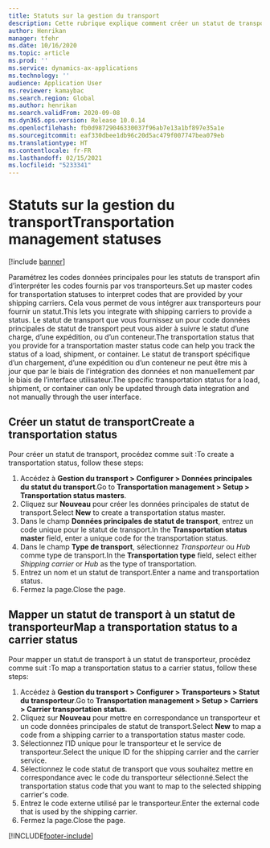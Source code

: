 ```yaml
---
title: Statuts sur la gestion du transport
description: Cette rubrique explique comment créer un statut de transport et mapper ce statut sur un statut de transporteur.
author: Henrikan
manager: tfehr
ms.date: 10/16/2020
ms.topic: article
ms.prod: ''
ms.service: dynamics-ax-applications
ms.technology: ''
audience: Application User
ms.reviewer: kamaybac
ms.search.region: Global
ms.author: henrikan
ms.search.validFrom: 2020-09-08
ms.dyn365.ops.version: Release 10.0.14
ms.openlocfilehash: fb0d98729046330037f96ab7e13a1bf897e35a1e
ms.sourcegitcommit: eaf330dbee1db96c20d5ac479f007747bea079eb
ms.translationtype: HT
ms.contentlocale: fr-FR
ms.lasthandoff: 02/15/2021
ms.locfileid: "5233341"
---
```

# <a name="transportation-management-statuses"></a><span data-ttu-id="25751-103">Statuts sur la gestion du transport</span><span class="sxs-lookup"><span data-stu-id="25751-103">Transportation management statuses</span></span>

[!include [banner](../includes/banner.md)]

<span data-ttu-id="25751-104">Paramétrez les codes données principales pour les statuts de transport afin d’interpréter les codes fournis par vos transporteurs.</span><span class="sxs-lookup"><span data-stu-id="25751-104">Set up master codes for transportation statuses to interpret codes that are provided by your shipping carriers.</span></span> <span data-ttu-id="25751-105">Cela vous permet de vous intégrer aux transporteurs pour fournir un statut.</span><span class="sxs-lookup"><span data-stu-id="25751-105">This lets you integrate with shipping carriers to provide a status.</span></span> <span data-ttu-id="25751-106">Le statut de transport que vous fournissez un pour code données principales de statut de transport peut vous aider à suivre le statut d’une charge, d’une expédition, ou d’un conteneur.</span><span class="sxs-lookup"><span data-stu-id="25751-106">The transportation status that you provide for a transportation master status code can help you track the status of a load, shipment, or container.</span></span> <span data-ttu-id="25751-107">Le statut de transport spécifique d’un chargement, d’une expédition ou d’un conteneur ne peut être mis à jour que par le biais de l’intégration des données et non manuellement par le biais de l’interface utilisateur.</span><span class="sxs-lookup"><span data-stu-id="25751-107">The specific transportation status for a load, shipment, or container can only be updated through data integration and not manually through the user interface.</span></span>

## <a name="create-a-transportation-status"></a><span data-ttu-id="25751-108">Créer un statut de transport</span><span class="sxs-lookup"><span data-stu-id="25751-108">Create a transportation status</span></span>

<span data-ttu-id="25751-109">Pour créer un statut de transport, procédez comme suit :</span><span class="sxs-lookup"><span data-stu-id="25751-109">To create a transportation status, follow these steps:</span></span>

1. <span data-ttu-id="25751-110">Accédez à **Gestion du transport \> Configurer \> Données principales du statut du transport**.</span><span class="sxs-lookup"><span data-stu-id="25751-110">Go to **Transportation management \> Setup \> Transportation status masters**.</span></span>
1. <span data-ttu-id="25751-111">Cliquez sur **Nouveau** pour créer les données principales de statut de transport.</span><span class="sxs-lookup"><span data-stu-id="25751-111">Select **New** to create a transportation status master.</span></span>
1. <span data-ttu-id="25751-112">Dans le champ **Données principales de statut de transport**, entrez un code unique pour le statut de transport.</span><span class="sxs-lookup"><span data-stu-id="25751-112">In the **Transportation status master** field, enter a unique code for the transportation status.</span></span>
1. <span data-ttu-id="25751-113">Dans le champ **Type de transport**, sélectionnez *Transporteur* ou *Hub* comme type de transport.</span><span class="sxs-lookup"><span data-stu-id="25751-113">In the **Transportation type** field, select either *Shipping carrier* or *Hub* as the type of transportation.</span></span>
1. <span data-ttu-id="25751-114">Entrez un nom et un statut de transport.</span><span class="sxs-lookup"><span data-stu-id="25751-114">Enter a name and transportation status.</span></span>
1. <span data-ttu-id="25751-115">Fermez la page.</span><span class="sxs-lookup"><span data-stu-id="25751-115">Close the page.</span></span>

## <a name="map-a-transportation-status-to-a-carrier-status"></a><span data-ttu-id="25751-116">Mapper un statut de transport à un statut de transporteur</span><span class="sxs-lookup"><span data-stu-id="25751-116">Map a transportation status to a carrier status</span></span>

<span data-ttu-id="25751-117">Pour mapper un statut de transport à un statut de transporteur, procédez comme suit :</span><span class="sxs-lookup"><span data-stu-id="25751-117">To map a transportation status to a carrier status, follow these steps:</span></span>

1. <span data-ttu-id="25751-118">Accédez à **Gestion du transport \> Configurer \> Transporteurs \> Statut du transporteur**.</span><span class="sxs-lookup"><span data-stu-id="25751-118">Go to **Transportation management \> Setup \> Carriers \> Carrier transportation status**.</span></span>
1. <span data-ttu-id="25751-119">Cliquez sur **Nouveau** pour mettre en correspondance un transporteur et un code données principales de statut de transport.</span><span class="sxs-lookup"><span data-stu-id="25751-119">Select **New** to map a code from a shipping carrier to a transportation status master code.</span></span>
1. <span data-ttu-id="25751-120">Sélectionnez l’ID unique pour le transporteur et le service de transporteur.</span><span class="sxs-lookup"><span data-stu-id="25751-120">Select the unique ID for the shipping carrier and the carrier service.</span></span>
1. <span data-ttu-id="25751-121">Sélectionnez le code statut de transport que vous souhaitez mettre en correspondance avec le code du transporteur sélectionné.</span><span class="sxs-lookup"><span data-stu-id="25751-121">Select the transportation status code that you want to map to the selected shipping carrier's code.</span></span>
1. <span data-ttu-id="25751-122">Entrez le code externe utilisé par le transporteur.</span><span class="sxs-lookup"><span data-stu-id="25751-122">Enter the external code that is used by the shipping carrier.</span></span>
1. <span data-ttu-id="25751-123">Fermez la page.</span><span class="sxs-lookup"><span data-stu-id="25751-123">Close the page.</span></span>


[!INCLUDE[footer-include](../../includes/footer-banner.md)]